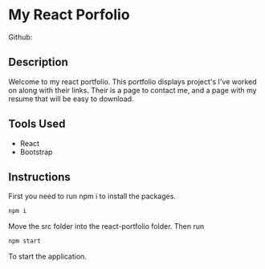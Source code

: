 # My React Porfolio
Github: 

## Description
Welcome to my react portfolio. This portfolio displays project's I've worked on along with their links.
Their is a page to contact me, and a page with my resume that will be easy to download. 

## Tools Used 
+ React
+ Bootstrap

## Instructions 
First you need to run npm i to install the packages. 
```bash
npm i 
```
Move the src folder into the react-portfolio folder. 
Then run 
```bash
npm start
```
To start the application. 